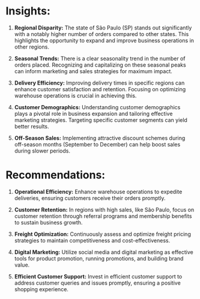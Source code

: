 
# Insights:

1. **Regional Disparity:** The state of São Paulo (SP) stands out significantly with a notably higher number of orders compared to other states. This highlights the opportunity to expand and improve business operations in other regions.

2. **Seasonal Trends:** There is a clear seasonality trend in the number of orders placed. Recognizing and capitalizing on these seasonal peaks can inform marketing and sales strategies for maximum impact.

3. **Delivery Efficiency:** Improving delivery times in specific regions can enhance customer satisfaction and retention. Focusing on optimizing warehouse operations is crucial in achieving this.

4. **Customer Demographics:** Understanding customer demographics plays a pivotal role in business expansion and tailoring effective marketing strategies. Targeting specific customer segments can yield better results.

5. **Off-Season Sales:** Implementing attractive discount schemes during off-season months (September to December) can help boost sales during slower periods.

# Recommendations:

1. **Operational Efficiency:** Enhance warehouse operations to expedite deliveries, ensuring customers receive their orders promptly.

2. **Customer Retention:** In regions with high sales, like São Paulo, focus on customer retention through referral programs and membership benefits to sustain business growth.

3. **Freight Optimization:** Continuously assess and optimize freight pricing strategies to maintain competitiveness and cost-effectiveness.

4. **Digital Marketing:** Utilize social media and digital marketing as effective tools for product promotion, running promotions, and building brand value.

5. **Efficient Customer Support:** Invest in efficient customer support to address customer queries and issues promptly, ensuring a positive shopping experience.

